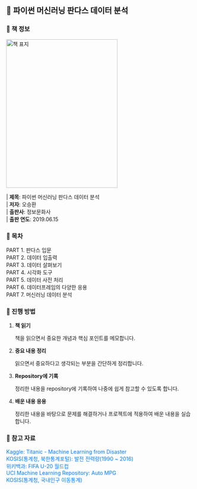 <h2>📒 파이썬 머신러닝 판다스 데이터 분석</h2>

<h3>📝 책 정보</h3>
<img src="https://github.com/tae2On/Technical_Books_Notes/raw/main/책_표지/Python_Machine_Learning_with_Pandas_Data_Analysis.png" alt="책 표지" style="width: 300px; height: 400px;">

| **제목**: 파이썬 머신러닝 판다스 데이터 분석<br>
| **저자**: 오승환<br>
| **출판사**: 정보문화사<br>
| **출판 연도**: 2019.06.15


<h3>📝 목차</h3>
PART 1. 판다스 입문<br>
PART 2. 데이터 입출력<br>
PART 3. 데이터 살펴보기<br>
PART 4. 시각화 도구<br>
PART 5. 데이터 사전 처리<br> 
PART 6. 데이터프레임의 다양한 응용<br>
PART 7. 머신러닝 데이터 분석

<h3>📝 진행 방법</h3>
<ol>
  <li><strong>책 읽기</strong>  
      <p>책을 읽으면서 중요한 개념과 핵심 포인트를 메모합니다.</p>
  </li>
  <li><strong>중요 내용 정리</strong>  
      <p>읽으면서 중요하다고 생각되는 부분을 간단하게 정리합니다.</p>
  </li>
  <li><strong>Repository에 기록</strong>  
      <p>정리한 내용을 repository에 기록하여 나중에 쉽게 참고할 수 있도록 합니다.</p>
  </li>
  <li><strong>배운 내용 응용</strong>  
      <p>정리한 내용을 바탕으로 문제를 해결하거나 프로젝트에 적용하여 배운 내용을 실습합니다.</p>
  </li>
</ol>

<h3>📝 참고 자료</h3>
<a href="https://www.kaggle.com/c/titanic/data" style="text-decoration: none; color: #007bff;">Kaggle: Titanic - Machine Learning from Disaster</a><br>
<a href="https://kosis.kr/statHtml/statHtml.do?mode=tab&orgId=101&tblId=DT_1ZGA74&vw_cd=MT_BUKHAN&list_id=101_001_012&conn_path=MT_BUKHAN&path=%252Fbukhan%252FstatisticsList%252FstatisticsListIndex.do" style="text-decoration: none; color: #007bff;">KOSIS(통계청, 북한통계포털): 발전 전력량(1990 ~ 2016)</a><br>
<a href="https://ko.wikipedia.org/wiki/FIFA_U-20_%EC%9B%94%EB%93%9C%EC%BB%B5" style="text-decoration: none; color: #007bff;">위키백과: FIFA U-20 월드컵</a><br>
<a href="https://archive.ics.uci.edu/dataset/9/auto+mpg" style="text-decoration: none; color: #007bff;">UCI Machine Learning Repository: Auto MPG</a><br>
<a href="https://kosis.kr/visual/nsportalStats/detailContents.do?listId=A&statJipyoId=3635&vStatJipyoId=4902" style="text-decoration: none; color: #007bff;">KOSIS(통계청, 국내인구 이동통계)</a>
